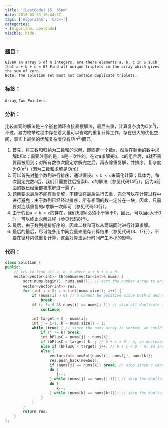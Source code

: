 ```yaml
---
title: '[LeetCode] 15. 3Sum'
date: 2018-03-23 10:44:37
tags: ['Algorithm', 'C/C++']
categories:
- [Algorithm, LeetCode]
visible: hide
---
```


### 题目：

    Given an array S of n integers, are there elements a, b, c in S such that a + b + c = 0? Find all unique triplets in the array which gives the sum of zero.
    Note: The solution set must not contain duplicate triplets.

### 标签：
`Array`, `Two Pointers`

### 分析：
比较直观的解法是三个嵌套循环直接暴搜解法，最后去重，计算复杂度为$O(n^3)$，不过，暴力枚举过程中存在着大量可以省略的重复计算工作，存在很大的优化空间，事实上最终的优解复杂度仅有$O(n^2)$而已。

1. 首先，将三数和归纳为二数和的求解，即固定一个数a，然后在剩余的数中求解b和c；需要注意的是，a是一次性的，在对a求解完b、c的组合后，a就不需要再被用到；对所有数依次固定求解完之后，再去除重复解，并排序。复杂度为$O(n^2)$（因为二数和求解是$O(n)$）
2. 可以首先对整个数列进行排序，通过假设`a < b < c`来简化计算；具体为，每次固定完数a后，我们只需要往后搜索b、c的解法（参见代码14行），因为a前面的数已经全部被求解过一遍了。
3. 题目要求最后不能有重复解，不建议在最后进行去重，完全可以在计算过程中进行避免；由于数列已经经过排序，所有相同的数一定分在一块，因此，只需要对连续重复的a求解一次即可（参见代码10行）。
4. 由于假设`a < b < c`的存在，我们知道a必须小于等于0，因此，可以当a大于0时，可以终止求解过程（参见代码8行）。
5. 最后，由于数列是排好序的，因此二数和可以从两端同时进行计算求解。
6. 最后的最后，尽可能多用中间变量来缓存计算结果（参见代码13、17行），不要在循环内做重复计算，这会对算法运行时间产生不小的影响。

### 代码：
``` c++
class Solution {
public:
    // try to find all a, b, c where a + b + c = 0
    vector<vector<int>> threeSum(vector<int>& nums) {
        sort(nums.begin(), nums.end()); // sort the number array to ensure a < b < c.
        vector<vector<int>> res;
        for (int i = 0; i < (int)nums.size(); i++) {
            if (nums[i] > 0) // a cannot be positive since both b and c is larger than a.
                break;
            if (i != 0 && nums[i] == nums[i-1]) // skip all duplicate a's.
                continue;

            int target = 0 - nums[i];
            int j = i+1, k = nums.size() - 1;
            while (true) { // since the nums array is sorted, we could search from both sides.
                if (j >= k) break;
                int bPlusC = nums[j] + nums[k];
                if (bPlusC > target) k--; // b + c > 0 - a, so decrease c.
                else if (bPlusC < target) j++; // b + c < 0 - a, so increase b.
                else {
                    vector<int> newSol{nums[i], nums[j], nums[k]};
                    res.push_back(newSol);
                    if (nums[j] == nums[k]) break; // stop since c cannot be smaller than b
                    do {
                       j++;
                    } while (nums[j] == nums[j-1]); // skip the duplicate b
                    do {
                       k--;
                    } while (nums[k] == nums[k+1]); // skip the duplicate c
                }
            }
        }
        return res;
    }
};
```


